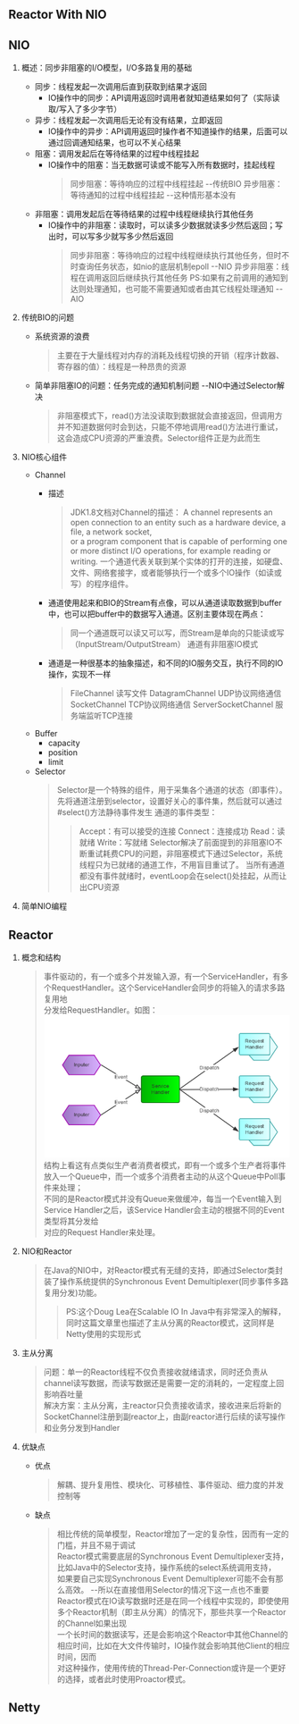 Reactor With NIO
----------------

## NIO

1. 概述：同步非阻塞的I/O模型，I/O多路复用的基础
   * 同步：线程发起一次调用后直到获取到结果才返回
     - IO操作中的同步：API调用返回时调用者就知道结果如何了（实际读取/写入了多少字节）
   * 异步：线程发起一次调用后无论有没有结果，立即返回
     - IO操作中的异步：API调用返回时操作者不知道操作的结果，后面可以通过回调通知结果，也可以不关心结果
   * 阻塞：调用发起后在等待结果的过程中线程挂起
     - IO操作中的阻塞：当无数据可读或不能写入所有数据时，挂起线程
       > 同步阻塞：等待响应的过程中线程挂起   --传统BIO
       > 异步阻塞：等待通知的过程中线程挂起   --这种情形基本没有
   * 非阻塞：调用发起后在等待结果的过程中线程继续执行其他任务
     - IO操作中的非阻塞：读取时，可以读多少数据就读多少然后返回；写出时，可以写多少就写多少然后返回
       > 同步非阻塞：等待响应的过程中线程继续执行其他任务，但时不时查询任务状态，如nio的底层机制epoll  --NIO
       > 异步非阻塞：线程在调用返回后继续执行其他任务 PS:如果有之前调用的通知到达则处理通知，也可能不需要通知或者由其它线程处理通知  --AIO

2. 传统BIO的问题
   * 系统资源的浪费
     > 主要在于大量线程对内存的消耗及线程切换的开销（程序计数器、寄存器的值）：线程是一种昂贵的资源
   * 简单非阻塞IO的问题：任务完成的通知机制问题 --NIO中通过Selector解决
     > 非阻塞模式下，read()方法没读取到数据就会直接返回，但调用方并不知道数据何时会到达，只能不停地调用read()方法进行重试，  
     > 这会造成CPU资源的严重浪费。Selector组件正是为此而生

3. NIO核心组件
   * Channel
     * 描述
       > JDK1.8文档对Channel的描述：
       > A channel represents an open connection to an entity such as a hardware device, a file, a network socket,  
       > or a program component that is capable of performing one or more distinct I/O operations, for example reading or writing.
       > 一个通道代表关联到某个实体的打开的连接，如硬盘、文件、网络套接字，或者能够执行一个或多个IO操作（如读或写）的程序组件。

     * 通道使用起来和BIO的Stream有点像，可以从通道读取数据到buffer中，也可以把buffer中的数据写入通道。区别主要体现在两点：
       > 同一个通道既可以读又可以写，而Stream是单向的只能读或写（InputStream/OutputStream）
       > 通道有非阻塞IO模式

     * 通道是一种很基本的抽象描述，和不同的IO服务交互，执行不同的IO操作，实现不一样
       > FileChannel 读写文件
       > DatagramChannel UDP协议网络通信
       > SocketChannel TCP协议网络通信
       > ServerSocketChannel 服务端监听TCP连接
   * Buffer
     * capacity
     * position
     * limit
   * Selector
     > Selector是一个特殊的组件，用于采集各个通道的状态（即事件）。先将通道注册到selector，设置好关心的事件集，然后就可以通过#select()方法静待事件发生
     > 通道的事件类型：
     > > Accept：有可以接受的连接
     > > Connect：连接成功
     > > Read：读就绪
     > > Write：写就绪
     > Selector解决了前面提到的非阻塞IO不断重试耗费CPU的问题，非阻塞模式下通过Selector，系统线程只为已就绪的通道工作，不用盲目重试了。
     > 当所有通道都没有事件就绪时，eventLoop会在select()处挂起，从而让出CPU资源

4. 简单NIO编程

## Reactor

1. 概念和结构
   > 事件驱动的，有一个或多个并发输入源，有一个ServiceHandler，有多个RequestHandler。这个ServiceHandler会同步的将输入的请求多路复用地  
     分发给RequestHandler。如图：
     ![Reactor_Simple.png](files/Reactor_Simple.png)
   > 结构上看这有点类似生产者消费者模式，即有一个或多个生产者将事件放入一个Queue中，而一个或多个消费者主动的从这个Queue中Poll事件来处理；  
     不同的是Reactor模式并没有Queue来做缓冲，每当一个Event输入到Service Handler之后，该Service Handler会主动的根据不同的Event类型将其分发给  
     对应的Request Handler来处理。

2. NIO和Reactor
   > 在Java的NIO中，对Reactor模式有无缝的支持，即通过Selector类封装了操作系统提供的Synchronous Event Demultiplexer(同步事件多路复用分发)功能。
   > > PS:这个Doug Lea在Scalable IO In Java中有非常深入的解释，同时这篇文章里也描述了主从分离的Reactor模式，这同样是Netty使用的实现形式

3. 主从分离
   > 问题：单一的Reactor线程不仅负责接收就绪请求，同时还负责从channel读写数据，而读写数据还是需要一定的消耗的，一定程度上回影响吞吐量  
   > 解决方案：主从分离，主reactor只负责接收请求，接收进来后将新的SocketChannel注册到副reactor上，由副reactor进行后续的读写操作和业务分发到Handler

4. 优缺点
   * 优点
     > 解耦、提升复用性、模块化、可移植性、事件驱动、细力度的并发控制等
   * 缺点
     > 相比传统的简单模型，Reactor增加了一定的复杂性，因而有一定的门槛，并且不易于调试  
     > Reactor模式需要底层的Synchronous Event Demultiplexer支持，比如Java中的Selector支持，操作系统的select系统调用支持，  
       如果要自己实现Synchronous Event Demultiplexer可能不会有那么高效。 --所以在直接借用Selector的情况下这一点也不重要  
     > Reactor模式在IO读写数据时还是在同一个线程中实现的，即使使用多个Reactor机制（即主从分离）的情况下，那些共享一个Reactor的Channel如果出现  
       一个长时间的数据读写，还是会影响这个Reactor中其他Channel的相应时间，比如在大文件传输时，IO操作就会影响其他Client的相应时间，因而  
       对这种操作，使用传统的Thread-Per-Connection或许是一个更好的选择，或者此时使用Proactor模式。


## Netty





















